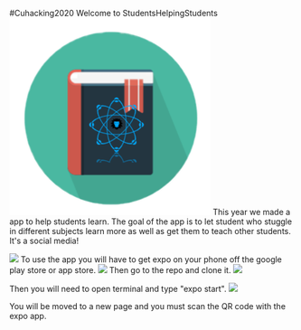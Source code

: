 #Cuhacking2020
Welcome to StudentsHelpingStudents
<img src="images/logo.png">
This year we made a app to help students learn. The goal of the app is to let student who stuggle in different subjects learn more as well as get them to teach other students. It's a social media!

<img src="image/howtodo/1.png">
To use the app you will have to get expo on your phone off the google play store or app store.
<img src="image/howtodo/2.png">
Then go to the repo and clone it.
<img src="image/howtodo/3.png">

Then you will need to open terminal and type "expo start".
<img src="image/howtodo/4.png">

You will be moved to a new page and you must scan the QR code with the expo app.

